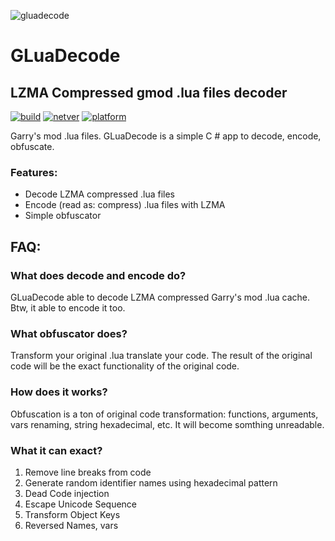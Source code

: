 ![gluadecode](useless/preview.png)
# GLuaDecode
## LZMA Compressed gmod .lua files decoder

[![build](https://img.shields.io/badge/build-passing-green.svg?style=for-the-badge)](https://github.com/r3t4rd/GLuaDecode)
[![netver](https://img.shields.io/badge/.NET_version-4.5-38bbff.svg?style=for-the-badge)](https://github.com/r3t4rd/GLuaDecode)
[![platform](https://img.shields.io/badge/platform-Windows-ff3875.svg?style=for-the-badge)](https://github.com/r3t4rd/GLuaDecode)

Garry's mod .lua files. GLuaDecode is a simple C # app to decode, encode, obfuscate.

### Features:
- Decode LZMA compressed .lua files
- Encode (read as: compress) .lua files with LZMA
- Simple obfuscator

## FAQ:
### What does decode and encode do?
GLuaDecode able to decode LZMA compressed Garry's mod .lua cache.
Btw, it able to encode it too.


### What obfuscator does?
Transform your original .lua translate your code.
The result of the original code will be the exact functionality of the original code.

### How does it works?
Obfuscation is a ton of original code transformation: functions, arguments, vars renaming, string hexadecimal, etc.
It will become somthing unreadable.

### What it can exact?
1. Remove line breaks from code
2. Generate random identifier names using hexadecimal pattern
3. Dead Code injection
4. Escape Unicode Sequence
5. Transform Object Keys
6. Reversed Names, vars
